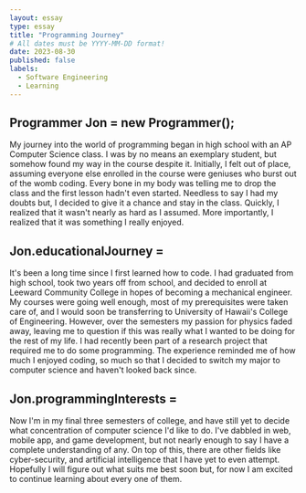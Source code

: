 ```yaml
---
layout: essay
type: essay
title: "Programming Journey"
# All dates must be YYYY-MM-DD format!
date: 2023-08-30
published: false
labels:
  - Software Engineering
  - Learning
---
```

## Programmer Jon = new Programmer();
My journey into the world of programming began in high school with an AP Computer Science class. I was by no means an exemplary student, but somehow found my way in the course despite it. Initially, I felt out of place, assuming everyone else enrolled in the course were geniuses who burst out of the womb coding. Every bone in my body was telling me to drop the class and the first lesson hadn't even started. Needless to say I had my doubts but, I decided to give it a chance and stay in the class. Quickly, I realized that it wasn't nearly as hard as I assumed. More importantly, I realized that it was something I really enjoyed. 

## Jon.educationalJourney = 
It's been a long time since I first learned how to code. I had graduated from high school, took two years off from school, and decided to enroll at Leeward Community College in hopes of becoming a mechanical engineer. My courses were going well enough, most of my prerequisites were taken care of, and I would soon be transferring to University of Hawaii's College of Engineering. However, over the semesters my passion for physics faded away, leaving me to question if this was really what I wanted to be doing for the rest of my life. I had recently been part of a research project that required me to do some programming. The experience reminded me of how much I enjoyed coding, so much so that I decided to switch my major to computer science and haven't looked back since. 

## Jon.programmingInterests = 
Now I'm in my final three semesters of college, and have still yet to decide what concentration of computer science I'd like to do. I've dabbled in web, mobile app, and game development, but not nearly enough to say I have a complete understanding of any. On top of this, there are other fields like cyber-security, and artificial intelligence that I have yet to even attempt. Hopefully I will figure out what suits me best soon but, for now I am excited to continue learning about every one of them.


